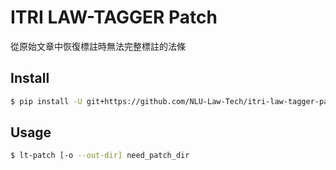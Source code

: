 # ITRI LAW-TAGGER Patch
從原始文章中恢復標註時無法完整標註的法條
## Install
```sh
$ pip install -U git+https://github.com/NLU-Law-Tech/itri-law-tagger-patch@main
```
## Usage
```sh
$ lt-patch [-o --out-dir] need_patch_dir
```
